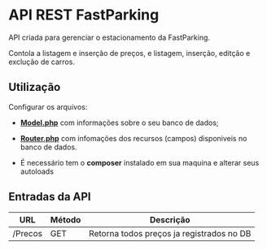 # API REST FastParking

API criada para gerenciar o estacionamento da FastParking.

Contola a listagem e inserção de preços, e listagem, inserção, editção e exclução de carros.

## Utilização
Configurar os arquivos:
- [**Model.php**](https://github.com/ItaloG/Projeto-FastParking-API/blob/main/Backend/App/Core/Model.php) com informações sobre o seu banco de dados;
- [**Router.php**](https://github.com/ItaloG/Projeto-FastParking-API/blob/main/Backend/App/Core/Router.php) com infomações dos recursos (campos) disponiveis no banco de dados.

- É necessário tem o **composer** instalado em sua maquina e alterar seus autoloads

## Entradas da API 

**URL**             | **Método**     | **Descrição**
--------------------|----------------|-
/Precos             | GET            | Retorna todos preços ja registrados no DB